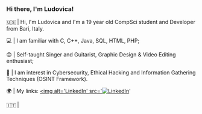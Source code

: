 ### Hi there, I'm Ludovica!

🇺🇸 |  Hi, I'm Ludovica and I'm a 19 year old CompSci student and Developer from Bari, Italy.

💻 |  I am familiar with C, C++, Java, SQL, HTML, PHP;

😊 |  Self-taught Singer and Guitarist, Graphic Design & Video Editing enthusiast;

👾 |  I am interest in Cybersecurity, Ethical Hacking and Information Gathering Techniques (OSINT Framework).

🌍 |  My links:
<a href='https://www.linkedin.com/in/ludovicapangrazio/' target="_blank"><img alt='LinkedIn' src='<a href='https://github.com/shivamkapasia0' target="_blank"><img alt='LinkedIn' src='https://img.shields.io/badge/LinkedIn-100000?style=for-the-badge&logo=LinkedIn&logoColor=3CBEFF&labelColor=FFFFFF&color=F0F0F0'/></a>'</a>




🇮🇹 |

<!--
**LudovicaPangrazio/LudovicaPangrazio** is a ✨ _special_ ✨ repository because its `README.md` (this file) appears on your GitHub profile.

Here are some ideas to get you started:

- 🔭 I’m currently working on ...
- 🌱 I’m currently learning ...
- 👯 I’m looking to collaborate on ...
- 🤔 I’m looking for help with ...
- 💬 Ask me about ...
- 📫 How to reach me: ...
- 😄 Pronouns: ...
- ⚡ Fun fact: ...
-->
